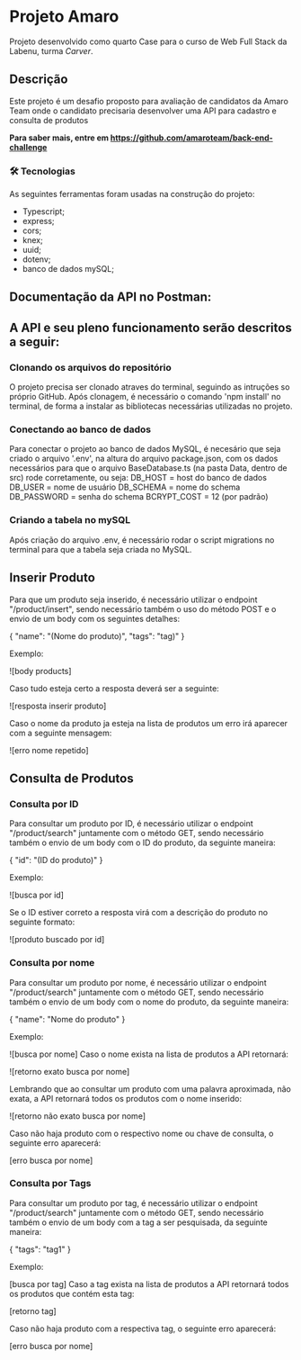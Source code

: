 # Projeto Amaro

Projeto desenvolvido como quarto Case para o curso de Web Full Stack da Labenu, turma *Carver*.

## Descrição

Este projeto é um desafio proposto para avaliação de candidatos da Amaro Team onde o candidato precisaria desenvolver uma API para cadastro e consulta de produtos

**Para saber mais, entre em https://github.com/amaroteam/back-end-challenge**

### 🛠 Tecnologias

As seguintes ferramentas foram usadas na construção do projeto:
- Typescript;
- express;
- cors;
- knex;
- uuid;
- dotenv;
- banco de dados mySQL;


## Documentação da API no Postman:


## A API e seu pleno funcionamento serão descritos a seguir:

### Clonando os arquivos do repositório

O projeto precisa ser clonado atraves do terminal, seguindo as intruções so próprio GitHub. Após clonagem, é necessário o comando 'npm install' no terminal, de forma a instalar as bibliotecas necessárias utilizadas no projeto.

### Conectando ao banco de dados

Para conectar o projeto ao banco de dados MySQL, é necesário que seja criado o arquivo '.env', na altura do arquivo package.json, com os dados necessários para que o arquivo BaseDatabase.ts (na pasta Data, dentro de src) rode corretamente, ou seja:
DB_HOST = host do banco de dados
DB_USER = nome de usuário
DB_SCHEMA = nome do schema
DB_PASSWORD = senha do schema
BCRYPT_COST = 12 (por padrão)

### Criando a tabela no mySQL

Após criação do arquivo .env, é necessário rodar o script migrations no terminal para que a tabela seja criada no MySQL.


## Inserir Produto

Para que um produto seja inserido, é necessário utilizar o endpoint "/product/insert", sendo necessário também o uso do método POST e o envio de um body com os seguintes detalhes: 

{
    "name": "(Nome do produto)",
    "tags": "tag)"
}

Exemplo:

![body products]

Caso tudo esteja certo a resposta deverá ser a seguinte:

![resposta inserir produto]

Caso o nome da produto ja esteja na lista de produtos um erro irá aparecer com a seguinte mensagem:

![erro nome repetido]

## Consulta de Produtos
### Consulta por ID

Para consultar um produto por ID, é necessário utilizar o endpoint "/product/search" juntamente com o método GET, sendo necessário também o envio de um body com o ID do produto, da seguinte maneira:

{
    "id": "(ID do produto)"
}

Exemplo:

![busca por id]

Se o ID estiver correto a resposta virá com a descrição do produto no seguinte formato:

![produto buscado por id]

### Consulta por nome
Para consultar um produto por nome, é necessário utilizar o endpoint "/product/search" juntamente com o método GET, sendo necessário também o envio de um body com o nome do produto, da seguinte maneira:

{
    "name": "Nome do produto"
}

Exemplo:

![busca por nome]
Caso o nome exista na lista de produtos a API retornará:

![retorno exato busca por nome]

Lembrando que ao consultar um produto com uma palavra aproximada, não exata, a API retornará todos os produtos com o nome inserido:

![retorno não exato busca por nome]

Caso não haja produto com o respectivo nome ou chave de consulta, o seguinte erro aparecerá:

[erro busca por nome]

### Consulta por Tags
Para consultar um produto por tag, é necessário utilizar o endpoint "/product/search" juntamente com o método GET, sendo necessário também o envio de um body com a tag a ser pesquisada, da seguinte maneira:

{
    "tags": "tag1"
}

Exemplo:

[busca por tag]
Caso a tag exista na lista de produtos a API retornará todos os produtos que contém esta tag:

[retorno tag]

Caso não haja produto com a respectiva tag, o seguinte erro aparecerá:

[erro busca por nome]


